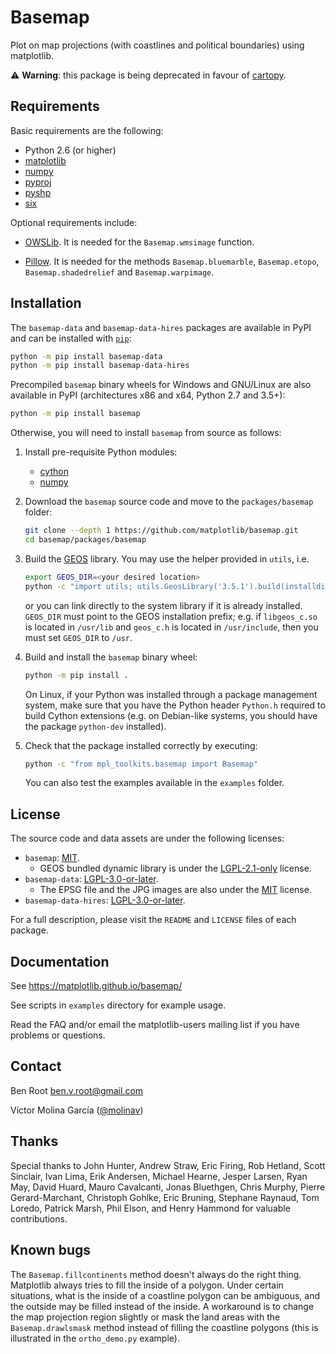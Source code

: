 # Basemap

Plot on map projections (with coastlines and political boundaries)
using matplotlib.

:warning: **Warning**: this package is being deprecated in favour of
[cartopy](https://scitools.org.uk/cartopy/docs/latest/).

## Requirements

Basic requirements are the following:

* Python 2.6 (or higher)
* [matplotlib](https://github.com/matplotlib/matplotlib)
* [numpy](https://github.com/numpy/numpy)
* [pyproj](https://github.com/pyproj4/pyproj)
* [pyshp](https://github.com/GeospatialPython/pyshp)
* [six](https://github.com/benjaminp/six)

Optional requirements include:

* [OWSLib](https://github.com/geopython/OWSLib). It is needed for the
  `Basemap.wmsimage` function.

* [Pillow](https://github.com/python-pillow/Pillow). It is needed for
  the methods `Basemap.bluemarble`, `Basemap.etopo`,
  `Basemap.shadedrelief` and `Basemap.warpimage`.

## Installation

The `basemap-data` and `basemap-data-hires` packages are available in
PyPI and can be installed with [`pip`](https:/pip.pypa.io/):
```sh
python -m pip install basemap-data
python -m pip install basemap-data-hires
```

Precompiled `basemap` binary wheels for Windows and GNU/Linux are also
available in PyPI (architectures x86 and x64, Python 2.7 and 3.5+):
```sh
python -m pip install basemap
```

Otherwise, you will need to install `basemap` from source as follows:

1. Install pre-requisite Python modules:
   - [cython](https://github.com/cython/cython)
   - [numpy](https://github.com/numpy/numpy)

2. Download the `basemap` source code and move to the `packages/basemap`
   folder:
   ```sh
   git clone --depth 1 https://github.com/matplotlib/basemap.git
   cd basemap/packages/basemap
   ```

3. Build the [GEOS](https://github.com/libgeos/geos) library. You may
   use the helper provided in `utils`, i.e.
   ```sh
   export GEOS_DIR=<your desired location>
   python -c "import utils; utils.GeosLibrary('3.5.1').build(installdir='${GEOS_DIR}')"
   ```
   or you can link directly to the system library if it is already
   installed. `GEOS_DIR` must point to the GEOS installation prefix;
   e.g. if `libgeos_c.so` is located in `/usr/lib` and `geos_c.h` is
   located in `/usr/include`, then you must set `GEOS_DIR` to `/usr`.

4. Build and install the `basemap` binary wheel:
   ```sh
   python -m pip install .
   ```
   On Linux, if your Python was installed through a package management
   system, make sure that you have the Python header `Python.h` required
   to build Cython extensions (e.g. on Debian-like systems, you should
   have the package `python-dev` installed).

5. Check that the package installed correctly by executing:
   ```sh
   python -c "from mpl_toolkits.basemap import Basemap"
   ```
   You can also test the examples available in the `examples` folder.

## License

The source code and data assets are under the following licenses:

* `basemap`: [MIT].
  * GEOS bundled dynamic library is under the [LGPL-2.1-only] license.
* `basemap-data`: [LGPL-3.0-or-later].
  * The EPSG file and the JPG images are also under the [MIT] license.
* `basemap-data-hires`: [LGPL-3.0-or-later].

For a full description, please visit the `README` and `LICENSE` files of
each package.

[MIT]:
https://spdx.org/licenses/MIT.html
[LGPL-2.1-only]:
https://spdx.org/licenses/LGPL-2.1-only.html
[LGPL-3.0-or-later]:
https://spdx.org/licenses/LGPL-3.0-or-later.html

## Documentation

See https://matplotlib.github.io/basemap/

See scripts in `examples` directory for example usage.

Read the FAQ and/or email the matplotlib-users mailing list if you have
problems or questions.

## Contact

Ben Root <ben.v.root@gmail.com>

Víctor Molina García ([@molinav](https://github.com/molinav))

## Thanks

Special thanks to John Hunter, Andrew Straw, Eric Firing, Rob Hetland,
Scott Sinclair, Ivan Lima, Erik Andersen, Michael Hearne, Jesper Larsen,
Ryan May, David Huard, Mauro Cavalcanti, Jonas Bluethgen, Chris Murphy,
Pierre Gerard-Marchant, Christoph Gohlke, Eric Bruning, Stephane
Raynaud, Tom Loredo, Patrick Marsh, Phil Elson, and Henry Hammond for
valuable contributions.

## Known bugs

The `Basemap.fillcontinents` method doesn't always do the right thing.
Matplotlib always tries to fill the inside of a polygon. Under certain
situations, what is the inside of a coastline polygon can be ambiguous,
and the outside may be filled instead of the inside. A workaround is to
change the map projection region slightly or mask the land areas with
the `Basemap.drawlsmask` method instead of filling the coastline
polygons (this is illustrated in the `ortho_demo.py` example). 
